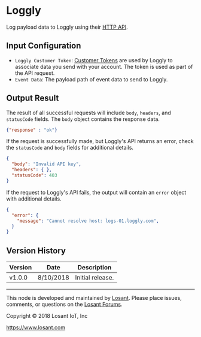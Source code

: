 # Loggly
Log payload data to Loggly using their [HTTP API](https://www.loggly.com/docs/http-endpoint/).

## Input Configuration
* `Loggly Customer Token`: [Customer Tokens](http://loggly.com/docs/customer-token-authentication-token/) are used by Loggly to associate data you send with your account. The token is used as part of the API request.
* `Event Data`: The payload path of event data to send to Loggly.

## Output Result
The result of all successful requests will include `body`, `headers`, and `statusCode` fields. The `body` object contains the response data.

```json
{"response" : "ok"}
```

If the request is successfully made, but Loggly's API returns an error, check the `statusCode` and `body` fields for additional details.

```json
{
  "body": "Invalid API key",
  "headers": { },
  "statusCode": 403
}
```

If the request to Loggly's API fails, the output will contain an `error` object with additional details.

```json
{
  "error": {
    "message": "Cannot resolve host: logs-01.loggly.com",
  }
} 
```

## Version History

| Version | Date | Description |
| ------- | -------- | ---------------- |
| v1.0.0  | 8/10/2018 | Initial release. |

---

This node is developed and maintained by [Losant](https://www.losant.com). Please place issues, comments, or questions on the [Losant Forums](https://forums.losant.com).

Copyright © 2018 Losant IoT, Inc

https://www.losant.com

